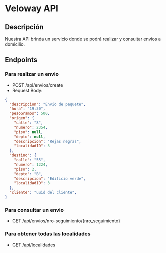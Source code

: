 # Veloway API

## Descripción
Nuestra API brinda un servicio donde se podrá realizar y consultar envios a domicilio.

## Endpoints
### Para realizar un envio
- POST /api/envios/create
- Request Body:
```json
{
  "descripcion": "Envio de paquete",
  "hora": "19:30",
  "pesoGramos": 500,
  "origen": {
    "calle": "8",
    "numero": 2354,
    "piso": null,
    "depto": null,
    "descripcion": "Rejas negras",
    "localidadID": 3
  },
  "destino": {
    "calle": "55",
    "numero": 1224,
    "piso": 2,
    "depto": "B",
    "descripcion": "Edificio verde",
    "localidadID": 3
  },
  "cliente": "uuid del cliente",
}
```

### Para consultar un envio
- GET /api/envios/nro-seguimiento/{nro_seguimiento}

### Para obtener todas las localidades
- GET /api/localidades

